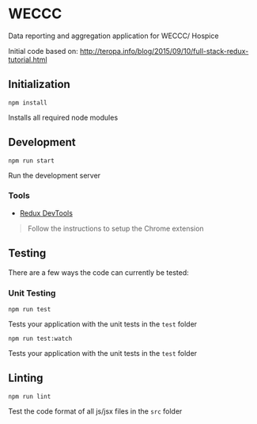 # WECCC
Data reporting and aggregation application for WECCC/ Hospice

Initial code based on: http://teropa.info/blog/2015/09/10/full-stack-redux-tutorial.html

## Initialization

```Shell
npm install
```

Installs all required node modules

## Development

```Shell
npm run start
```

Run the development server

### Tools

- [Redux DevTools](https://github.com/gaearon/redux-devtools)

> Follow the instructions to setup the Chrome extension

## Testing

There are a few ways the code can currently be tested:

### Unit Testing

```Shell
npm run test
```

Tests your application with the unit tests in the `test` folder

```Shell
npm run test:watch
```

Tests your application with the unit tests in the `test` folder

## Linting

```Shell
npm run lint
```

Test the code format of all js/jsx files in the `src` folder
